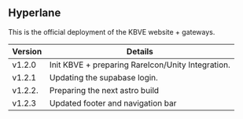 ## Hyperlane

This is the official deployment of the KBVE website + gateways.

| Version | Details                                           |
| ------- | ------------------------------------------------- |
| v1.2.0  | Init KBVE + preparing RareIcon/Unity Integration. |
| v1.2.1  | Updating the supabase login.                      |
| v1.2.2. | Preparing the next astro build                    |
| v1.2.3  | Updated footer and navigation bar                 |
